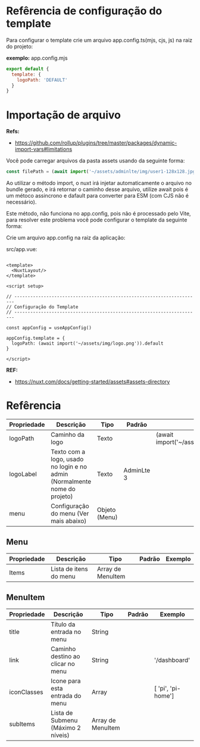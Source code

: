 # Refêrencia de configuração do template

Para configurar o template crie um arquivo app.config.ts(mjs, cjs, js) na raiz do projeto:

**exemplo:**
app.config.mjs

```javascript
export default {
  template: {
    logoPath: 'DEFAULT'
  }
}
```

# Importação de arquivo

**Refs:**

* https://github.com/rollup/plugins/tree/master/packages/dynamic-import-vars#limitations

Você pode carregar arquivos da pasta assets usando da seguinte forma:

```javascript
const filePath = (await import('~/assets/adminlte/img/user1-128x128.jpg')).default
```

Ao utilizar o método import, o nuxt irá injetar automaticamente o arquivo no bundle gerado, e irá retornar o caminho
desse arquivo, utilize await pois é um métoco assincrono e dafault para converter para ESM (com CJS não é necessário).

Este método, não funciona no app.config, pois não é processado pelo Vite, para resolver este problema você pode
configurar o template da seguinte forma:

Crie um arquivo app.config na raiz da aplicação:

src/app.vue:

```vue

<template>
  <NuxtLayout/>
</template>

<script setup>

// ----------------------------------------------------------------------
// Configuração do Template
// ----------------------------------------------------------------------

const appConfig = useAppConfig()

appConfig.template = {
  logoPath: (await import('~/assets/img/logo.png')).default
}

</script>

```

**REF:**

* https://nuxt.com/docs/getting-started/assets#assets-directory

# Refêrencia

| Propriedade | Descrição                                                                  | Tipo          | Padrão     | Exemplo                                         |
|-------------|----------------------------------------------------------------------------|---------------|------------|-------------------------------------------------|
| logoPath    | Caminho da logo                                                            | Texto         |            | (await import('~/assets/img/logo.png')).default |
| logoLabel   | Texto com a logo, usado no login e no admin  (Normalmente nome do projeto) | Texto         | AdminLte 3 |                                                 |
| menu        | Configuração do menu (Ver mais abaixo)                                     | Objeto (Menu) |            |                                                 |

## Menu

| Propriedade | Descrição              | Tipo              | Padrão | Exemplo |
|-------------|------------------------|-------------------|--------|---------|
| Items       | Lista de itens do menu | Array de MenuItem |        |         |

## MenuItem

| Propriedade | Descrição                          | Tipo              | Padrão | Exemplo            |
|-------------|------------------------------------|-------------------|--------|--------------------|
| title       | Título da entrada no menu          | String            |        |                    |
| link        | Caminho destino ao clicar no menu  | String            |        | '/dashboard'       |
| iconClasses | Icone para esta entrada do menu    | Array             |        | [ 'pi', 'pi-home'] |
| subItems    | Lista de Submenu (Máximo 2 níveis) | Array de MenuItem |        |                    |

